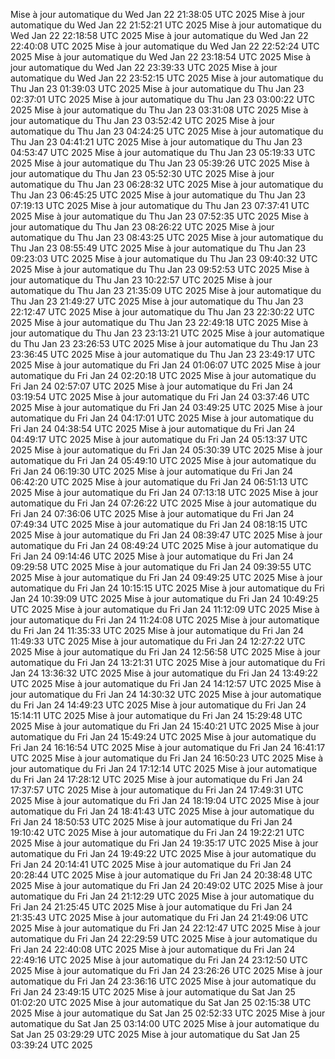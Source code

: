 Mise à jour automatique du Wed Jan 22 21:38:05 UTC 2025
Mise à jour automatique du Wed Jan 22 21:52:21 UTC 2025
Mise à jour automatique du Wed Jan 22 22:18:58 UTC 2025
Mise à jour automatique du Wed Jan 22 22:40:08 UTC 2025
Mise à jour automatique du Wed Jan 22 22:52:24 UTC 2025
Mise à jour automatique du Wed Jan 22 23:18:54 UTC 2025
Mise à jour automatique du Wed Jan 22 23:39:33 UTC 2025
Mise à jour automatique du Wed Jan 22 23:52:15 UTC 2025
Mise à jour automatique du Thu Jan 23 01:39:03 UTC 2025
Mise à jour automatique du Thu Jan 23 02:37:01 UTC 2025
Mise à jour automatique du Thu Jan 23 03:00:22 UTC 2025
Mise à jour automatique du Thu Jan 23 03:31:08 UTC 2025
Mise à jour automatique du Thu Jan 23 03:52:42 UTC 2025
Mise à jour automatique du Thu Jan 23 04:24:25 UTC 2025
Mise à jour automatique du Thu Jan 23 04:41:21 UTC 2025
Mise à jour automatique du Thu Jan 23 04:53:47 UTC 2025
Mise à jour automatique du Thu Jan 23 05:19:33 UTC 2025
Mise à jour automatique du Thu Jan 23 05:39:26 UTC 2025
Mise à jour automatique du Thu Jan 23 05:52:30 UTC 2025
Mise à jour automatique du Thu Jan 23 06:28:32 UTC 2025
Mise à jour automatique du Thu Jan 23 06:45:25 UTC 2025
Mise à jour automatique du Thu Jan 23 07:19:13 UTC 2025
Mise à jour automatique du Thu Jan 23 07:37:41 UTC 2025
Mise à jour automatique du Thu Jan 23 07:52:35 UTC 2025
Mise à jour automatique du Thu Jan 23 08:26:22 UTC 2025
Mise à jour automatique du Thu Jan 23 08:43:25 UTC 2025
Mise à jour automatique du Thu Jan 23 08:55:49 UTC 2025
Mise à jour automatique du Thu Jan 23 09:23:03 UTC 2025
Mise à jour automatique du Thu Jan 23 09:40:32 UTC 2025
Mise à jour automatique du Thu Jan 23 09:52:53 UTC 2025
Mise à jour automatique du Thu Jan 23 10:22:57 UTC 2025
Mise à jour automatique du Thu Jan 23 21:35:09 UTC 2025
Mise à jour automatique du Thu Jan 23 21:49:27 UTC 2025
Mise à jour automatique du Thu Jan 23 22:12:47 UTC 2025
Mise à jour automatique du Thu Jan 23 22:30:22 UTC 2025
Mise à jour automatique du Thu Jan 23 22:49:18 UTC 2025
Mise à jour automatique du Thu Jan 23 23:13:21 UTC 2025
Mise à jour automatique du Thu Jan 23 23:26:53 UTC 2025
Mise à jour automatique du Thu Jan 23 23:36:45 UTC 2025
Mise à jour automatique du Thu Jan 23 23:49:17 UTC 2025
Mise à jour automatique du Fri Jan 24 01:06:07 UTC 2025
Mise à jour automatique du Fri Jan 24 02:20:18 UTC 2025
Mise à jour automatique du Fri Jan 24 02:57:07 UTC 2025
Mise à jour automatique du Fri Jan 24 03:19:54 UTC 2025
Mise à jour automatique du Fri Jan 24 03:37:46 UTC 2025
Mise à jour automatique du Fri Jan 24 03:49:25 UTC 2025
Mise à jour automatique du Fri Jan 24 04:17:01 UTC 2025
Mise à jour automatique du Fri Jan 24 04:38:54 UTC 2025
Mise à jour automatique du Fri Jan 24 04:49:17 UTC 2025
Mise à jour automatique du Fri Jan 24 05:13:37 UTC 2025
Mise à jour automatique du Fri Jan 24 05:30:39 UTC 2025
Mise à jour automatique du Fri Jan 24 05:49:10 UTC 2025
Mise à jour automatique du Fri Jan 24 06:19:30 UTC 2025
Mise à jour automatique du Fri Jan 24 06:42:20 UTC 2025
Mise à jour automatique du Fri Jan 24 06:51:13 UTC 2025
Mise à jour automatique du Fri Jan 24 07:13:18 UTC 2025
Mise à jour automatique du Fri Jan 24 07:26:22 UTC 2025
Mise à jour automatique du Fri Jan 24 07:36:06 UTC 2025
Mise à jour automatique du Fri Jan 24 07:49:34 UTC 2025
Mise à jour automatique du Fri Jan 24 08:18:15 UTC 2025
Mise à jour automatique du Fri Jan 24 08:39:47 UTC 2025
Mise à jour automatique du Fri Jan 24 08:49:24 UTC 2025
Mise à jour automatique du Fri Jan 24 09:14:46 UTC 2025
Mise à jour automatique du Fri Jan 24 09:29:58 UTC 2025
Mise à jour automatique du Fri Jan 24 09:39:55 UTC 2025
Mise à jour automatique du Fri Jan 24 09:49:25 UTC 2025
Mise à jour automatique du Fri Jan 24 10:15:15 UTC 2025
Mise à jour automatique du Fri Jan 24 10:39:09 UTC 2025
Mise à jour automatique du Fri Jan 24 10:49:25 UTC 2025
Mise à jour automatique du Fri Jan 24 11:12:09 UTC 2025
Mise à jour automatique du Fri Jan 24 11:24:08 UTC 2025
Mise à jour automatique du Fri Jan 24 11:35:33 UTC 2025
Mise à jour automatique du Fri Jan 24 11:49:33 UTC 2025
Mise à jour automatique du Fri Jan 24 12:27:22 UTC 2025
Mise à jour automatique du Fri Jan 24 12:56:58 UTC 2025
Mise à jour automatique du Fri Jan 24 13:21:31 UTC 2025
Mise à jour automatique du Fri Jan 24 13:36:32 UTC 2025
Mise à jour automatique du Fri Jan 24 13:49:22 UTC 2025
Mise à jour automatique du Fri Jan 24 14:12:57 UTC 2025
Mise à jour automatique du Fri Jan 24 14:30:32 UTC 2025
Mise à jour automatique du Fri Jan 24 14:49:23 UTC 2025
Mise à jour automatique du Fri Jan 24 15:14:11 UTC 2025
Mise à jour automatique du Fri Jan 24 15:29:48 UTC 2025
Mise à jour automatique du Fri Jan 24 15:40:21 UTC 2025
Mise à jour automatique du Fri Jan 24 15:49:24 UTC 2025
Mise à jour automatique du Fri Jan 24 16:16:54 UTC 2025
Mise à jour automatique du Fri Jan 24 16:41:17 UTC 2025
Mise à jour automatique du Fri Jan 24 16:50:23 UTC 2025
Mise à jour automatique du Fri Jan 24 17:12:14 UTC 2025
Mise à jour automatique du Fri Jan 24 17:28:12 UTC 2025
Mise à jour automatique du Fri Jan 24 17:37:57 UTC 2025
Mise à jour automatique du Fri Jan 24 17:49:31 UTC 2025
Mise à jour automatique du Fri Jan 24 18:19:04 UTC 2025
Mise à jour automatique du Fri Jan 24 18:41:43 UTC 2025
Mise à jour automatique du Fri Jan 24 18:50:53 UTC 2025
Mise à jour automatique du Fri Jan 24 19:10:42 UTC 2025
Mise à jour automatique du Fri Jan 24 19:22:21 UTC 2025
Mise à jour automatique du Fri Jan 24 19:35:17 UTC 2025
Mise à jour automatique du Fri Jan 24 19:49:22 UTC 2025
Mise à jour automatique du Fri Jan 24 20:14:41 UTC 2025
Mise à jour automatique du Fri Jan 24 20:28:44 UTC 2025
Mise à jour automatique du Fri Jan 24 20:38:48 UTC 2025
Mise à jour automatique du Fri Jan 24 20:49:02 UTC 2025
Mise à jour automatique du Fri Jan 24 21:12:29 UTC 2025
Mise à jour automatique du Fri Jan 24 21:25:45 UTC 2025
Mise à jour automatique du Fri Jan 24 21:35:43 UTC 2025
Mise à jour automatique du Fri Jan 24 21:49:06 UTC 2025
Mise à jour automatique du Fri Jan 24 22:12:47 UTC 2025
Mise à jour automatique du Fri Jan 24 22:29:59 UTC 2025
Mise à jour automatique du Fri Jan 24 22:40:08 UTC 2025
Mise à jour automatique du Fri Jan 24 22:49:16 UTC 2025
Mise à jour automatique du Fri Jan 24 23:12:50 UTC 2025
Mise à jour automatique du Fri Jan 24 23:26:26 UTC 2025
Mise à jour automatique du Fri Jan 24 23:36:16 UTC 2025
Mise à jour automatique du Fri Jan 24 23:49:15 UTC 2025
Mise à jour automatique du Sat Jan 25 01:02:20 UTC 2025
Mise à jour automatique du Sat Jan 25 02:15:38 UTC 2025
Mise à jour automatique du Sat Jan 25 02:52:33 UTC 2025
Mise à jour automatique du Sat Jan 25 03:14:00 UTC 2025
Mise à jour automatique du Sat Jan 25 03:29:29 UTC 2025
Mise à jour automatique du Sat Jan 25 03:39:24 UTC 2025
